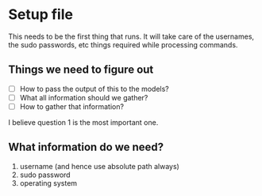 # Setup file

This needs to be the first thing that runs. It will take care of the usernames, the sudo passwords, etc things required while processing commands. 

## Things we need to figure out

- [ ] How to pass the output of this to the models?
- [ ] What all information should we gather?
- [ ] How to gather that information?

I believe question 1 is the most important one.

## What information do we need?

1. username (and hence use absolute path always)
2. sudo password
3. operating system